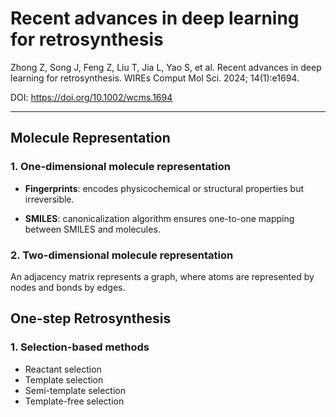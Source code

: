 # Recent advances in deep learning for retrosynthesis

Zhong Z, Song J, Feng Z, Liu T, Jia L, Yao S, et al. Recent advances in deep learning for retrosynthesis. WIREs Comput Mol Sci. 2024; 14(1):e1694.

DOI: https://doi.org/10.1002/wcms.1694

---

## Molecule Representation

### 1. One-dimensional molecule representation

* **Fingerprints**: encodes physicochemical or structural properties but irreversible.

* **SMILES**: canonicalization algorithm ensures one-to-one mapping between SMILES and molecules.

### 2. Two-dimensional molecule representation

An adjacency matrix represents a graph, where atoms are represented by nodes and bonds by edges.

## One-step Retrosynthesis

### 1. Selection-based methods

* Reactant selection
* Template selection
* Semi-template selection
* Template-free selection